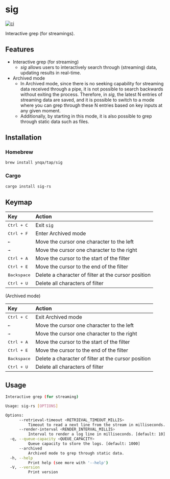# sig

[![ci](https://github.com/ynqa/sig/actions/workflows/ci.yml/badge.svg)](https://github.com/ynqa/sig/actions/workflows/ci.yml)

Interactive grep (for streamings).

## Features

- Interactive grep (for streaming)
  - *sig* allows users to interactively search through (streaming) data,
    updating results in real-time.
- Archived mode
  - In Archived mode, since there is no seeking capability
    for streaming data received through a pipe,
    it is not possible to search backwards without exiting the process.
    Therefore, in *sig*, the latest N entries of streaming data are saved,
    and it is possible to switch to a mode
    where you can grep through these N entries
    based on key inputs at any given moment.
  - Additionally, by starting in this mode,
    it is also possible to grep through static data such as files.

## Installation

### Homebrew

```bash
brew install ynqa/tap/sig
```

### Cargo

```bash
cargo install sig-rs
```

## Keymap

| Key                  | Action
| :-                   | :-
| <kbd>Ctrl + C</kbd>  | Exit `sig`
| <kbd>Ctrl + F</kbd>  | Enter Archived mode
| <kbd>←</kbd>         | Move the cursor one character to the left
| <kbd>→</kbd>         | Move the cursor one character to the right
| <kbd>Ctrl + A</kbd>  | Move the cursor to the start of the filter
| <kbd>Ctrl + E</kbd>  | Move the cursor to the end of the filter
| <kbd>Backspace</kbd> | Delete a character of filter at the cursor position
| <kbd>Ctrl + U</kbd>  | Delete all characters of filter

(Archived mode)

| Key                  | Action
| :-                   | :-
| <kbd>Ctrl + C</kbd>  | Exit Archived mode
| <kbd>←</kbd>         | Move the cursor one character to the left
| <kbd>→</kbd>         | Move the cursor one character to the right
| <kbd>Ctrl + A</kbd>  | Move the cursor to the start of the filter
| <kbd>Ctrl + E</kbd>  | Move the cursor to the end of the filter
| <kbd>Backspace</kbd> | Delete a character of filter at the cursor position
| <kbd>Ctrl + U</kbd>  | Delete all characters of filter

## Usage

```bash
Interactive grep (for streaming)

Usage: sig-rs [OPTIONS]

Options:
      --retrieval-timeout <RETRIEVAL_TIMEOUT_MILLIS>
          Timeout to read a next line from the stream in milliseconds. [default: 10]
      --render-interval <RENDER_INTERVAL_MILLIS>
          Interval to render a log line in milliseconds. [default: 10]
  -q, --queue-capacity <QUEUE_CAPACITY>
          Queue capacity to store the logs. [default: 1000]
      --archived
          Archived mode to grep through static data.
  -h, --help
          Print help (see more with '--help')
  -V, --version
          Print version
```
